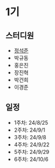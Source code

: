 # 1기

## 스터디원
- [정석준](정석준)
- 박규동
- 홍은진
- 장진혁
- 박건희
- 이경준

## 일정
- 1주차: 24/8/25
- 2주차: 24/9/1
- 3주차: 24/9/8
- 4주차: 24/9/22
- 5주차: 24/9/29
- 6주차: 24/10/6
